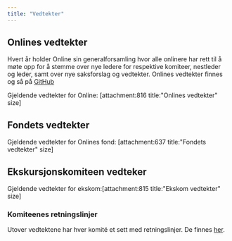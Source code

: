```yaml
---
title: "Vedtekter"
---
```


## Onlines vedtekter  
Hvert år holder Online sin generalforsamling hvor alle onlinere har rett til å møte opp for å stemme over nye ledere for respektive komiteer, nestleder og leder, samt over nye saksforslag og vedtekter. Onlines vedtekter finnes og så på [GitHub](https://github.com/dotkom/Onlines_Vedtekter)    

Gjeldende vedtekter for Online: [attachment:816 title:"Onlines vedtekter" size]  

## Fondets vedtekter
Gjeldende vedtekter for Onlines fond: [attachment:637 title:"Fondets vedtekter" size]  

## Ekskursjonskomiteen vedteker 
Gjeldende vedtekter for ekskom:[attachment:815 title:"Ekskom vedtekter" size]  

### Komiteenes retningslinjer
Utover vedtektene har hver komité et sett med retningslinjer. De finnes [her](https://online.ntnu.no/wiki/online/info/innsikt-og-interface/retningslinjer/).